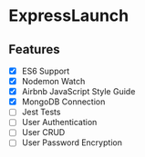 # ExpressLaunch

## Features
- [x] ES6 Support
- [x] Nodemon Watch
- [x] Airbnb JavaScript Style Guide
- [x] MongoDB Connection
- [ ] Jest Tests
- [ ] User Authentication
- [ ] User CRUD
- [ ] User Password Encryption
